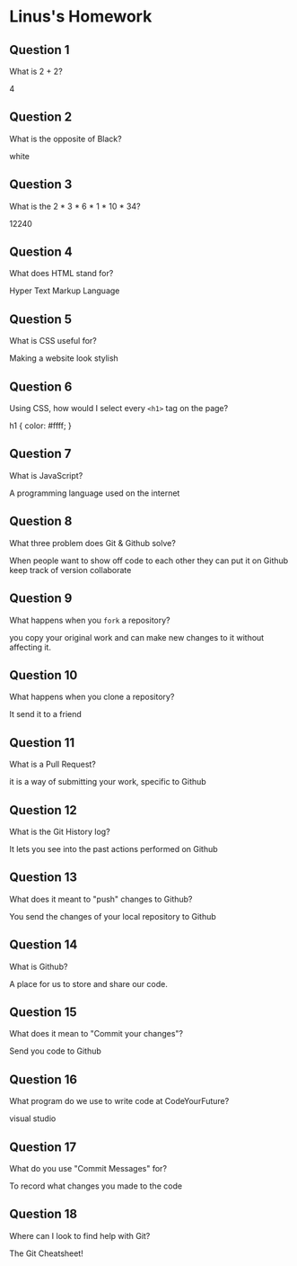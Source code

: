 # Linus's Homework

## Question 1

What is 2 + 2?

4

## Question 2

What is the opposite of Black?

white

## Question 3

What is the  2 * 3 * 6 * 1 * 10 * 34?

12240

## Question 4 

What does HTML stand for?

Hyper Text Markup Language

## Question 5

What is CSS useful for?

Making a website look stylish

## Question 6

Using CSS, how would I select every `<h1>` tag on the page?

h1 {
color: #ffff;
}

## Question 7

What is JavaScript?

A programming language used on the internet

## Question 8

What three problem does Git & Github solve?

When people want to show off code to each other they can put it on Github
keep track of version 
collaborate

## Question 9

What happens when you `fork` a repository?

you copy your original work and can make new changes to it without affecting it. 

## Question 10 

What happens when you clone a repository?

It send it to a friend

## Question 11

What is a Pull Request?

it is a way of submitting your work, specific to Github

## Question 12

What is the Git History log?

It lets you see into the past actions performed on Github

## Question 13

What does it meant to "push" changes to Github?

You send the changes of your local repository to Github

## Question 14

What is Github?

A place for us to store and share our code.

## Question 15

What does it mean to "Commit your changes"?

Send you code to Github

## Question 16

What program do we use to write code at CodeYourFuture?

visual studio

## Question 17

What do you use "Commit Messages" for?

To record what changes you made to the code

## Question 18

Where can I look to find help with Git?

The Git Cheatsheet!
